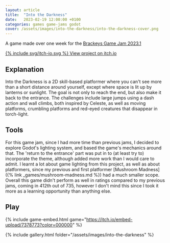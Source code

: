 ```yaml
---
layout: article
title:  "Into the Darkness"
date:   2023-02-19 12:00:00 +0100
categories: games game-jams godot
cover: /assets/images/into-the-darkness/into-the-darkness-cover.png
---
```


A game made over one week for the [Brackeys Game Jam 2023.1](https://itch.io/jam/brackeys-9)

<!--more-->

[{% include svg/itch-io.svg %} View project on itch.io](https://mattbann.itch.io/darkness)

## Explanation

Into the Darkness is a 2D skill-based platformer where you can't see more than a short distance around yourself, except where space is lit up by lanterns or sunlight. The goal is not only to reach the end, but also make it back to the entrance. The challenges include large jumps using a dash action and wall climbs, both inspired by Celeste, as well as moving platforms, crumbling platforms and red-eyed creatures that disappear in torch-light.

## Tools

For this game jam, since I had more time than previous jams, I decided to explore Godot's lighting system, and based the game's mechanics around that.
The 'return to the entrance' part was put in to (at least try to) incorporate the theme, although added more work than I would care to admit.
I learnt a lot about game lighting from this project, as well as about platformers, since my previous and first platformer [Mushroom Madness]({% link _games/mushroom-madness.md %}) had a much smaller scope.
Overall this game didn't perform as well in ratings compared to my previous jams, coming in 412th out of 735, however I don't mind this since I took it more as a learning opportunity than anything else.

## Play

{% include game-embed.html game="https://itch.io/embed-upload/7378773?color=000000" %}

{% include gallery.html folder="/assets/images/into-the-darkness" %}